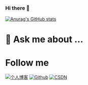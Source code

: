 ### Hi there 👋
[![Anurag's GitHub stats](https://github-readme-stats.vercel.app/api?username=yifangtan)](https://github.com/anuraghazra/github-readme-stats&hide=stars,prs,issues,contribs)
# 💬 Ask me about ...
# Follow me
[![个人博客](https://img.shields.io/badge/-个人博客（一方潭）-c14438?style=flat-square&logo=B&logoColor=white)](https://www.yifangtan.com/)
[![Github](https://img.shields.io/github/followers/duktig666?label=Github&style=social)](https://github.com/yifangtan/)
[![CSDN](https://img.shields.io/badge/-CSDN-c14438?style=flat-square&logo=C&logoColor=white)](https://blog.csdn.net/LJLPILIPALA?spm=1001.2101.3001.5343)
<!--
**yifangtan/yifangtan** is a ✨ _special_ ✨ repository because its `README.md` (this file) appears on your GitHub profile.

Here are some ideas to get you started:

- 🔭 I’m currently working on ...
- 🌱 I’m currently learning ...
- 👯 I’m looking to collaborate on ...
- 🤔 I’m looking for help with ...
- 💬 Ask me about ...
- 📫 How to reach me: ...
- 😄 Pronouns: ...
- ⚡ Fun fact: ...
-->
